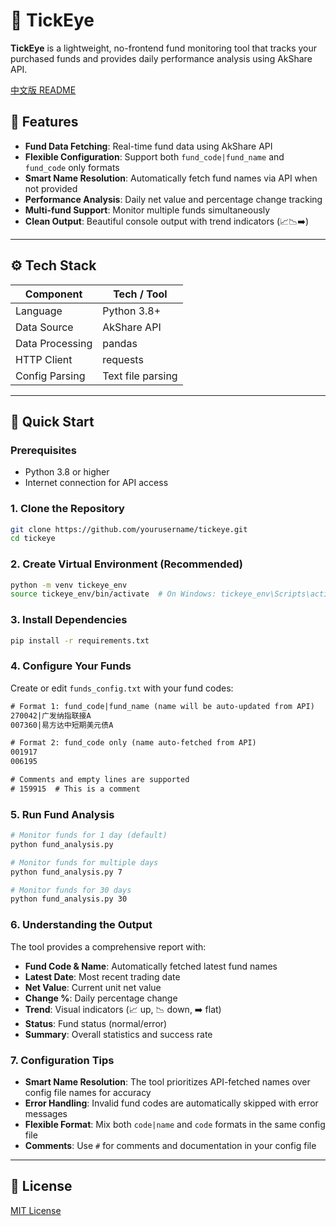 # 🦉 TickEye

**TickEye** is a lightweight, no-frontend fund monitoring tool that tracks your purchased funds and provides daily performance analysis using AkShare API.

[中文版 README](README_CN.md)

## 📌 Features

- **Fund Data Fetching**: Real-time fund data using AkShare API
- **Flexible Configuration**: Support both `fund_code|fund_name` and `fund_code` only formats
- **Smart Name Resolution**: Automatically fetch fund names via API when not provided
- **Performance Analysis**: Daily net value and percentage change tracking
- **Multi-fund Support**: Monitor multiple funds simultaneously
- **Clean Output**: Beautiful console output with trend indicators (📈📉➡️)

---

## ⚙️ Tech Stack

| Component         | Tech / Tool                  |
|------------------|------------------------------|
| Language          | Python 3.8+                  |
| Data Source       | AkShare API                   |
| Data Processing   | pandas                        |
| HTTP Client       | requests                      |
| Config Parsing    | Text file parsing             |

---

## 🚀 Quick Start

### Prerequisites

- Python 3.8 or higher
- Internet connection for API access

### 1. Clone the Repository

```bash
git clone https://github.com/yourusername/tickeye.git
cd tickeye
```

### 2. Create Virtual Environment (Recommended)

```bash
python -m venv tickeye_env
source tickeye_env/bin/activate  # On Windows: tickeye_env\Scripts\activate
```

### 3. Install Dependencies

```bash
pip install -r requirements.txt
```

### 4. Configure Your Funds

Create or edit `funds_config.txt` with your fund codes:

```txt
# Format 1: fund_code|fund_name (name will be auto-updated from API)
270042|广发纳指联接A
007360|易方达中短期美元债A

# Format 2: fund_code only (name auto-fetched from API)
001917
006195

# Comments and empty lines are supported
# 159915  # This is a comment
```

### 5. Run Fund Analysis

```bash
# Monitor funds for 1 day (default)
python fund_analysis.py

# Monitor funds for multiple days
python fund_analysis.py 7

# Monitor funds for 30 days
python fund_analysis.py 30
```

### 6. Understanding the Output

The tool provides a comprehensive report with:

- **Fund Code & Name**: Automatically fetched latest fund names
- **Latest Date**: Most recent trading date
- **Net Value**: Current unit net value
- **Change %**: Daily percentage change
- **Trend**: Visual indicators (📈 up, 📉 down, ➡️ flat)
- **Status**: Fund status (normal/error)
- **Summary**: Overall statistics and success rate

### 7. Configuration Tips

- **Smart Name Resolution**: The tool prioritizes API-fetched names over config file names for accuracy
- **Error Handling**: Invalid fund codes are automatically skipped with error messages
- **Flexible Format**: Mix both `code|name` and `code` formats in the same config file
- **Comments**: Use `#` for comments and documentation in your config file

---

## 📄 License

[MIT License](LICENSE)